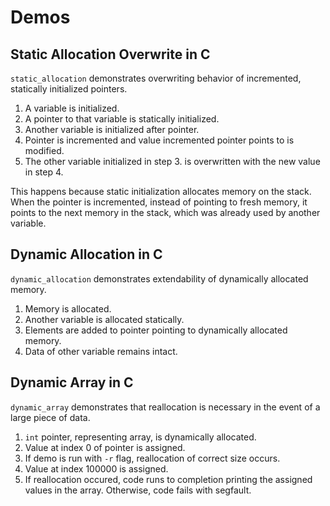 # Demos

## Static Allocation Overwrite in C
`static_allocation` demonstrates overwriting behavior of incremented, statically initialized pointers.
1. A variable is initialized.
2. A pointer to that variable is statically initialized.
3. Another variable is initialized after pointer.
4. Pointer is incremented and value incremented pointer points to is modified.
5. The other variable initialized in step 3. is overwritten with the new value in step 4.

This happens because static initialization allocates memory on the stack. When the pointer is incremented, instead of pointing to fresh memory, it points to the next memory in the stack, which was already used by another variable.

## Dynamic Allocation in C
`dynamic_allocation` demonstrates extendability of dynamically allocated memory.
1. Memory is allocated.
2. Another variable is allocated statically.
3. Elements are added to pointer pointing to dynamically allocated memory.
4. Data of other variable remains intact.

## Dynamic Array in C
`dynamic_array` demonstrates that reallocation is necessary in the event of a large piece of data.
1. `int` pointer, representing array, is dynamically allocated.
2. Value at index 0 of pointer is assigned.
3. If demo is run with `-r` flag, reallocation of correct size occurs.
4. Value at index 100000 is assigned.
5. If reallocation occured, code runs to completion printing the assigned values in the array. Otherwise, code fails with segfault.
